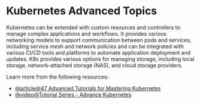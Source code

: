 # Kubernetes Advanced Topics

Kubernetes can be extended with custom resources and controllers to manage complex applications and workflows. It provides various networking models to support communication between pods and services, including service mesh and network policies and can be integrated with various CI/CD tools and platforms to automate application deployment and updates. K8s provides various options for managing storage, including local storage, network-attached storage (NAS), and cloud storage providers.

Learn more from the following resources:

- [@article@47 Advanced Tutorials for Mastering Kubernetes](https://techbeacon.com/enterprise-it/47-advanced-tutorials-mastering-kubernetes)
- [@video@Tutorial Series - Advance Kubernetes](https://www.youtube.com/watch?v=OW4MoJudZx8&list=PLTCuRW0ikUdO_XzQtTNrvUAHAAuGeLXfY)

